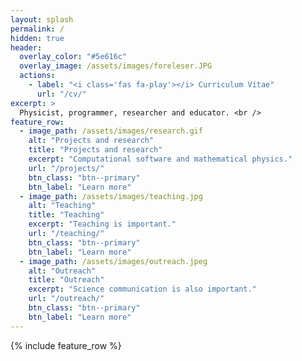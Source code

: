 ```yaml
---
layout: splash
permalink: /
hidden: true
header:
  overlay_color: "#5e616c"
  overlay_image: /assets/images/foreleser.JPG
  actions:
    - label: "<i class='fas fa-play'></i> Curriculum Vitae"
      url: "/cv/"
excerpt: >
  Physicist, programmer, researcher and educator. <br />
feature_row:
  - image_path: /assets/images/research.gif
    alt: "Projects and research"
    title: "Projects and research"
    excerpt: "Computational software and mathematical physics."
    url: "/projects/"
    btn_class: "btn--primary"
    btn_label: "Learn more"
  - image_path: /assets/images/teaching.jpg
    alt: "Teaching"
    title: "Teaching"
    excerpt: "Teaching is important."
    url: "/teaching/"
    btn_class: "btn--primary"
    btn_label: "Learn more"
  - image_path: /assets/images/outreach.jpeg
    alt: "Outreach"
    title: "Outreach"
    excerpt: "Science communication is also important."
    url: "/outreach/"
    btn_class: "btn--primary"
    btn_label: "Learn more"      
---
```


{% include feature_row %}
